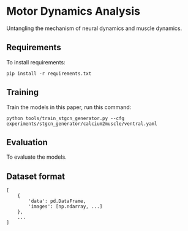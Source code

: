 # Motor Dynamics Analysis

Untangling the mechanism of neural dynamics and muscle dynamics.

## Requirements

To install requirements:
```
pip install -r requirements.txt
```

## Training

Train the models in this paper, run this command:
```
python tools/train_stgcn_generator.py --cfg experiments/stgcn_generator/calcium2muscle/ventral.yaml
```

## Evaluation

To evaluate the models.

## Dataset format

```
[
    {
        'data': pd.DataFrame,
        'images': [np.ndarray, ...]
    },
    ...
]
```
